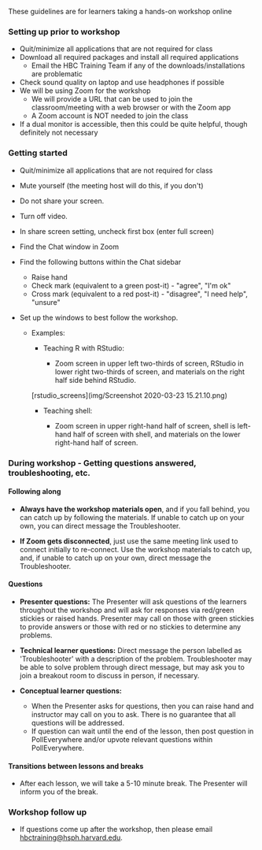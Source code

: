 These guidelines are for learners taking a hands-on workshop online

### Setting up prior to workshop

* Quit/minimize all applications that are not required for class
* Download all required packages and install all required applications
  * Email the HBC Training Team if any of the downloads/installations are problematic
* Check sound quality on laptop and use headphones if possible
* We will be using Zoom for the workshop
  * We will provide a URL that can be used to join the classroom/meeting with a web browser or with the Zoom app
  * A Zoom account is NOT needed to join the class
* If a dual monitor is accessible, then this could be quite helpful, though definitely not necessary

### Getting started

* Quit/minimize all applications that are not required for class
* Mute yourself (the meeting host will do this, if you don't)
* Do not share your screen.
* Turn off video.
* In share screen setting, uncheck first box (enter full screen)
* Find the Chat window in Zoom
* Find the following buttons within the Chat sidebar
  * Raise hand
  * Check mark (equivalent to a green post-it) - "agree", "I'm ok"
  * Cross mark (equivalent to a red post-it) - "disagree", "I need help", "unsure"
* Set up the windows to best follow the workshop. 
  
  - Examples:
     * Teaching R with RStudio:
       
       * Zoom screen in upper left two-thirds of screen, RStudio in lower right two-thirds of screen, and materials on the right half side behind RStudio.
         
     [rstudio_screens](img/Screenshot 2020-03-23 15.21.10.png)
     
     * Teaching shell:
       
       * Zoom screen in upper right-hand half of screen, shell is left-hand half of screen with shell, and materials on the lower right-hand half of screen.


### During workshop - Getting questions answered, troubleshooting, etc.

#### Following along

* **Always have the workshop materials open**, and if you fall behind, you can catch up by following the materials. If unable to catch up on your own, you can direct message the Troubleshooter.

* **If Zoom gets disconnected**, just use the same meeting link used to connect initially to re-connect. Use the workshop materials to catch up, and, if unable to catch up on your own, direct message the Troubleshooter.

#### Questions

* **Presenter questions:** The Presenter will ask questions of the learners throughout the workshop and will ask for responses via red/green stickies or raised hands. Presenter may call on those with green stickies to provide answers or those with red or no stickies to determine any problems.

* **Technical learner questions:** Direct message the person labelled as 'Troubleshooter' with a description of the problem. Troubleshooter may be able to solve problem through direct message, but may ask you to join a breakout room to discuss in person, if necessary.

* **Conceptual learner questions:** 
  - When the Presenter asks for questions, then you can raise hand and instructor may call on you to ask. There is no guarantee that all questions will be addressed.
  - If question can wait until the end of the lesson, then post question in PollEverywhere and/or upvote relevant questions within PollEverywhere.

#### Transitions between lessons and breaks

* After each lesson, we will take a 5-10 minute break. The Presenter will inform you of the break.


###  Workshop follow up

* If questions come up after the workshop, then please email hbctraining@hsph.harvard.edu.

